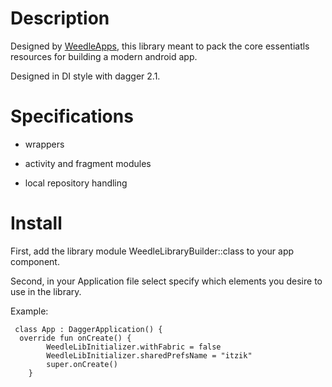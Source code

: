 # Description

Designed by [WeedleApps](https://weedleapps.co.il/en/), this library meant to pack the core essentiatls resources for building a modern android app. 

Designed in DI style with dagger 2.1.

# Specifications

- wrappers

- activity and fragment modules

- local repository handling

# Install
First, add the library module WeedleLibraryBuilder::class to your app component.

Second, in your Application file select specify which elements you desire to use in the library.

Example:
```
 class App : DaggerApplication() {
  override fun onCreate() {
        WeedleLibInitializer.withFabric = false
        WeedleLibInitializer.sharedPrefsName = "itzik"   
        super.onCreate()     
    }
```
